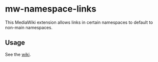 mw-namespace-links
==================

This MediaWiki extension allows links in certain namespaces to default to non-main namespaces.

Usage
-----
See the [wiki](https://github.com/lethosor/mw-namespace-links/wiki).


